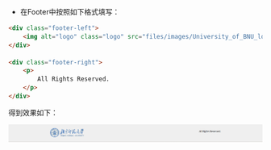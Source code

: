 - 在Footer中按照如下格式填写：

```html
<div class="footer-left">
    <img alt="logo" class="logo" src="files/images/University_of_BNU_logo.png" />
</div>

<div class="footer-right">
    <p>
        All Rights Reserved.
    </p>
</div>
```

得到效果如下：

![myfooter.png](..\效果图\myfooter.png)
